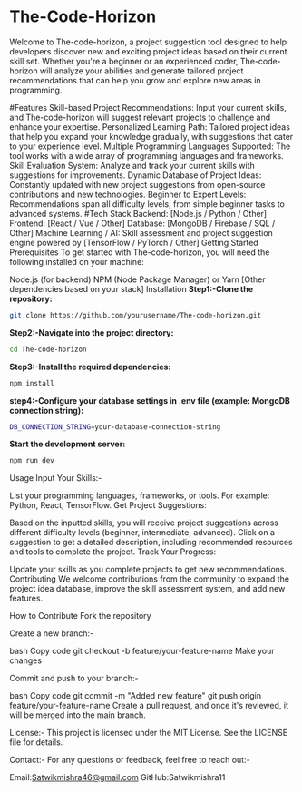 # The-Code-Horizon
Welcome to The-code-horizon, a project suggestion tool designed to help developers discover new and exciting project ideas based on their current skill set. Whether you're a beginner or an experienced coder, The-code-horizon will analyze your abilities and generate tailored project recommendations that can help you grow and explore new areas in programming.

#Features
Skill-based Project Recommendations: Input your current skills, and The-code-horizon will suggest relevant projects to challenge and enhance your expertise.
Personalized Learning Path: Tailored project ideas that help you expand your knowledge gradually, with suggestions that cater to your experience level.
Multiple Programming Languages Supported: The tool works with a wide array of programming languages and frameworks.
Skill Evaluation System: Analyze and track your current skills with suggestions for improvements.
Dynamic Database of Project Ideas: Constantly updated with new project suggestions from open-source contributions and new technologies.
Beginner to Expert Levels: Recommendations span all difficulty levels, from simple beginner tasks to advanced systems.
#Tech Stack
Backend: [Node.js / Python / Other]
Frontend: [React / Vue / Other]
Database: [MongoDB / Firebase / SQL / Other]
Machine Learning / AI: Skill assessment and project suggestion engine powered by [TensorFlow / PyTorch / Other]
Getting Started
Prerequisites
To get started with The-code-horizon, you will need the following installed on your machine:

Node.js (for backend)
NPM (Node Package Manager) or Yarn
[Other dependencies based on your stack]
Installation
**Step1:-Clone the repository:**
```bash
git clone https://github.com/yourusername/The-code-horizon.git
```
**Step2:-Navigate into the project directory:**
```bash
cd The-code-horizon
```
**Step3:-Install the required dependencies:**
```bash
npm install
```
**step4:-Configure your database settings in .env file (example: MongoDB connection string):**
```bash
DB_CONNECTION_STRING=your-database-connection-string
```
**Start the development server:**
```bash
npm run dev
```
Usage
Input Your Skills:-

List your programming languages, frameworks, or tools.
For example: Python, React, TensorFlow.
Get Project Suggestions:

Based on the inputted skills, you will receive project suggestions across different difficulty levels (beginner, intermediate, advanced).
Click on a suggestion to get a detailed description, including recommended resources and tools to complete the project.
Track Your Progress:

Update your skills as you complete projects to get new recommendations.
Contributing
We welcome contributions from the community to expand the project idea database, improve the skill assessment system, and add new features.

How to Contribute
Fork the repository

Create a new branch:-

bash
Copy code
git checkout -b feature/your-feature-name
Make your changes

Commit and push to your branch:-

bash
Copy code
git commit -m "Added new feature"
git push origin feature/your-feature-name
Create a pull request, and once it's reviewed, it will be merged into the main branch.

License:-
This project is licensed under the MIT License. See the LICENSE file for details.

Contact:-
For any questions or feedback, feel free to reach out:-

Email:Satwikmishra46@gmail.com
GitHub:Satwikmishra11

